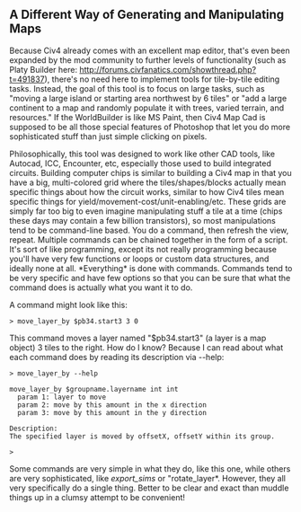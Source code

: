 ## A Different Way of Generating and Manipulating Maps

Because Civ4 already comes with an excellent map editor, that's even been expanded by the mod community to further levels of functionality (such as Platy Builder here: http://forums.civfanatics.com/showthread.php?t=491837), there's no need here to implement tools for tile-by-tile editing tasks.  Instead, the goal of this tool is to focus on large tasks, such as "moving a large island or starting area northwest by 6 tiles" or "add a large continent to a map and randomly populate it with trees, varied terrain, and resources." If the WorldBuilder is like MS Paint, then Civ4 Map Cad is supposed to be all those special features of Photoshop that let you do more sophisticated stuff than just simple clicking on pixels.

Philosophically, this tool was designed to work like other CAD tools, like Autocad, ICC, Encounter, etc, especially those used to build integrated circuits. Building computer chips is similar to building a Civ4 map in that you have a big, multi-colored grid where the tiles/shapes/blocks actually mean specific things about how the circuit works, similar to how Civ4 tiles mean specific things for yield/movement-cost/unit-enabling/etc. These grids are simply far too big to even imagine manipulating stuff a tile at a time (chips these days may contain a few billion transistors), so most manipulations tend to be command-line based. You do a command, then refresh the view, repeat. Multiple commands can be chained together in the form of a script. It's sort of like programming, except its not really programming because you'll have very few functions or loops or custom data structures, and ideally none at all. &#42;Everything&#42; is done with commands. Commands tend to be very specific and have few options so that you can be sure that what the command does is actually what you want it to do.

A command might look like this:

    > move_layer_by $pb34.start3 3 0
    
This command moves a layer named "$pb34.start3" (a layer is a map object) 3 tiles to the right. How do I know? Because I can read about what each command does by reading its description via --help:

    > move_layer_by --help

    move_layer_by $groupname.layername int int 
      param 1: layer to move
      param 2: move by this amount in the x direction
      param 3: move by this amount in the y direction
      
    Description:
    The specified layer is moved by offsetX, offsetY within its group.
    
    >
    
Some commands are very simple in what they do, like this one, while others are very sophisticated, like *export_sims* or "rotate_layer*. However, they all very specifically do a single thing. Better to be clear and exact than muddle things up in a clumsy attempt to be convenient!